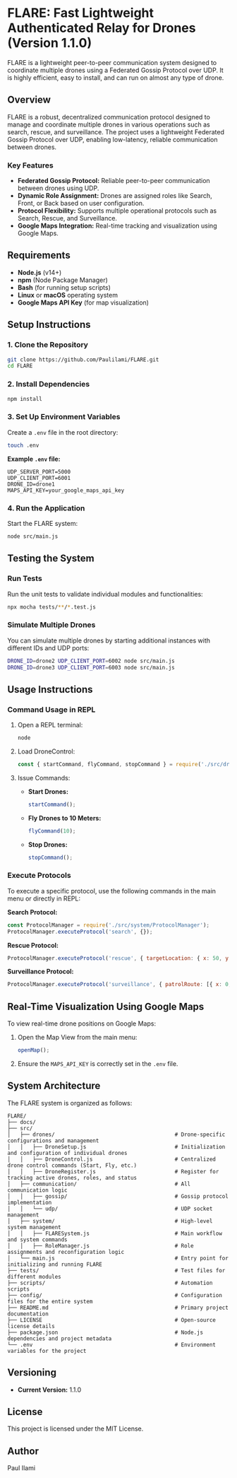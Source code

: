
# FLARE: Fast Lightweight Authenticated Relay for Drones (Version 1.1.0)

FLARE is a lightweight peer-to-peer communication system designed to coordinate multiple drones using a Federated Gossip Protocol over UDP. It is highly efficient, easy to install, and can run on almost any type of drone.

## Overview
FLARE is a robust, decentralized communication protocol designed to manage and coordinate multiple drones in various operations such as search, rescue, and surveillance. The project uses a lightweight Federated Gossip Protocol over UDP, enabling low-latency, reliable communication between drones.

### Key Features
- **Federated Gossip Protocol:** Reliable peer-to-peer communication between drones using UDP.
- **Dynamic Role Assignment:** Drones are assigned roles like Search, Front, or Back based on user configuration.
- **Protocol Flexibility:** Supports multiple operational protocols such as Search, Rescue, and Surveillance.
- **Google Maps Integration:** Real-time tracking and visualization using Google Maps.

## Requirements
- **Node.js** (v14+)
- **npm** (Node Package Manager)
- **Bash** (for running setup scripts)
- **Linux** or **macOS** operating system
- **Google Maps API Key** (for map visualization)

## Setup Instructions

### 1. Clone the Repository
```bash
git clone https://github.com/Paulilami/FLARE.git
cd FLARE
```

### 2. Install Dependencies
```bash
npm install
```

### 3. Set Up Environment Variables
Create a `.env` file in the root directory:

```bash
touch .env
```

**Example `.env` file:**
```dotenv
UDP_SERVER_PORT=5000
UDP_CLIENT_PORT=6001
DRONE_ID=drone1
MAPS_API_KEY=your_google_maps_api_key
```

### 4. Run the Application
Start the FLARE system:

```bash
node src/main.js
```

## Testing the System

### Run Tests
Run the unit tests to validate individual modules and functionalities:

```bash
npx mocha tests/**/*.test.js
```

### Simulate Multiple Drones
You can simulate multiple drones by starting additional instances with different IDs and UDP ports:

```bash
DRONE_ID=drone2 UDP_CLIENT_PORT=6002 node src/main.js
DRONE_ID=drone3 UDP_CLIENT_PORT=6003 node src/main.js
```

## Usage Instructions

### Command Usage in REPL
1. Open a REPL terminal:

   ```bash
   node
   ```

2. Load DroneControl:
   ```javascript
   const { startCommand, flyCommand, stopCommand } = require('./src/drones/DroneControl');
   ```

3. Issue Commands:
   - **Start Drones:**
     ```javascript
     startCommand();
     ```
   - **Fly Drones to 10 Meters:**
     ```javascript
     flyCommand(10);
     ```
   - **Stop Drones:**
     ```javascript
     stopCommand();
     ```

### Execute Protocols
To execute a specific protocol, use the following commands in the main menu or directly in REPL:

**Search Protocol:**
```javascript
const ProtocolManager = require('./src/system/ProtocolManager');
ProtocolManager.executeProtocol('search', {});
```

**Rescue Protocol:**
```javascript
ProtocolManager.executeProtocol('rescue', { targetLocation: { x: 50, y: 100 } });
```

**Surveillance Protocol:**
```javascript
ProtocolManager.executeProtocol('surveillance', { patrolRoute: [{ x: 0, y: 0 }, { x: 50, y: 50 }] });
```

## Real-Time Visualization Using Google Maps
To view real-time drone positions on Google Maps:

1. Open the Map View from the main menu:
   ```javascript
   openMap();
   ```

2. Ensure the `MAPS_API_KEY` is correctly set in the `.env` file.

## System Architecture
The FLARE system is organized as follows:

```
FLARE/
├── docs/
├── src/
│   ├── drones/                                      # Drone-specific configurations and management
│   │   ├── DroneSetup.js                            # Initialization and configuration of individual drones
│   │   ├── DroneControl.js                          # Centralized drone control commands (Start, Fly, etc.)
│   │   ├── DroneRegister.js                         # Register for tracking active drones, roles, and status
│   ├── communication/                               # All communication logic
│   │   ├── gossip/                                  # Gossip protocol implementation
│   │   └── udp/                                     # UDP socket management
│   ├── system/                                      # High-level system management
│   │   ├── FLARESystem.js                           # Main workflow and system commands
│   │   ├── RoleManager.js                           # Role assignments and reconfiguration logic
│   └── main.js                                      # Entry point for initializing and running FLARE
├── tests/                                           # Test files for different modules
├── scripts/                                         # Automation scripts
├── config/                                          # Configuration files for the entire system
├── README.md                                        # Primary project documentation
├── LICENSE                                          # Open-source license details
├── package.json                                     # Node.js dependencies and project metadata
└── .env                                             # Environment variables for the project
```

## Versioning
- **Current Version:** 1.1.0

## License
This project is licensed under the MIT License.

## Author
Paul Ilami
